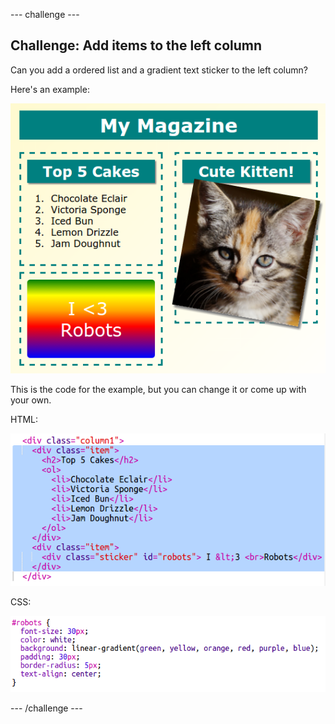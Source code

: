 --- challenge ---
## Challenge: Add items to the left column

Can you add a ordered list and a gradient text sticker to the left column?

Here's an example:

![screenshot](images/magazine-challenge1-example.png)

This is the code for the example, but you can change it or come up with your own.

HTML:

![screenshot](images/magazine-challenge1.png)

CSS:

![screenshot](images/magazine-challenge1-style.png)






--- /challenge ---
